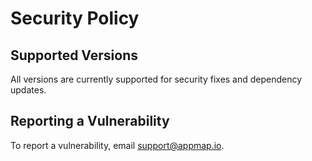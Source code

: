 # Security Policy

## Supported Versions

All versions are currently supported for security fixes and dependency updates.

## Reporting a Vulnerability

To report a vulnerability, email [support@appmap.io](mailto:support@appmap.io).
